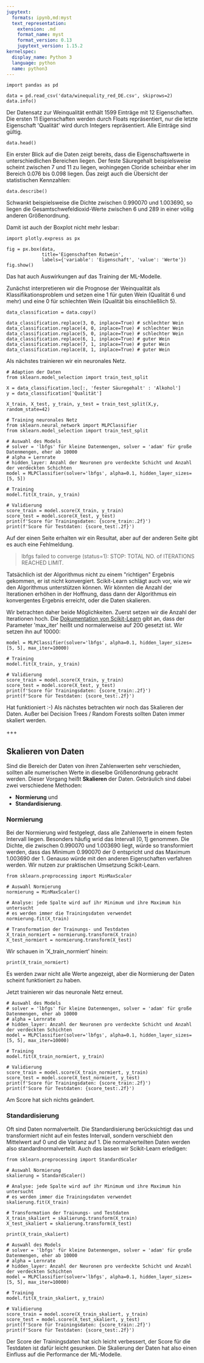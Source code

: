```yaml
---
jupytext:
  formats: ipynb,md:myst
  text_representation:
    extension: .md
    format_name: myst
    format_version: 0.13
    jupytext_version: 1.15.2
kernelspec:
  display_name: Python 3
  language: python
  name: python3
---
```


```{code-cell} ipython3
import pandas as pd 

data = pd.read_csv('data/winequality_red_DE.csv', skiprows=2)
data.info()
```

Der Datensatz zur Weinqualität enthält 1599 Einträge mit 12 Eigenschaften. Die
ersten 11 Eigenschaften werden durch Floats repräsentiert, nur die letzte
Eigenschaft 'Qualität' wird durch Integers repräsentiert. Alle Einträge sind
gültig.

```{code-cell} ipython3
data.head()
```

Ein erster Blick auf die Daten zeigt bereits, dass die Eigenschaftswerte in
unterschiedlichen Bereichen liegen. Der feste Säuregehalt beispielsweise scheint
zwischen 7 und 11 zu liegen, wohingegen Cloride scheinbar eher im Bereich 0.076
bis 0.098 liegen. Das zeigt auch die Übersicht der statistischen Kennzahlen: 

```{code-cell} ipython3
data.describe()
```

Schwankt beispielsweise die Dichte zwischen 0.990070 und 1.003690, so liegen die
Gesamtschwefeldioxid-Werte zwischen 6 und 289 in einer völlig anderen
Größenordnung.

Damit ist auch der Boxplot nicht mehr lesbar:

```{code-cell} ipython3
import plotly.express as px 

fig = px.box(data,
             title='Eigenschaften Rotwein',
             labels={'variable': 'Eigenschaft', 'value': 'Werte'})
fig.show()
```

Das hat auch Auswirkungen auf das Training der ML-Modelle.

Zunächst interpretieren wir die Prognose der Weinqualität als
Klassifikationsproblem und setzen eine 1 für guten Wein (Qualität 6 und mehr)
und eine 0 für schlechten Wein (Qualität bis einschließlich 5). 

```{code-cell} ipython3
data_classification = data.copy()

data_classification.replace(3, 0, inplace=True) # schlechter Wein
data_classification.replace(4, 0, inplace=True) # schlechter Wein
data_classification.replace(5, 0, inplace=True) # schlechter Wein
data_classification.replace(6, 1, inplace=True) # guter Wein
data_classification.replace(7, 1, inplace=True) # guter Wein
data_classification.replace(8, 1, inplace=True) # guter Wein
```

Als nächstes trainieren wir ein neuronales Netz.

```{code-cell} ipython3
# Adaption der Daten
from sklearn.model_selection import train_test_split

X = data_classification.loc[:, 'fester Säuregehalt' : 'Alkohol']
y = data_classification['Qualität']

X_train, X_test, y_train, y_test = train_test_split(X,y, random_state=42)

# Training neuronales Netz
from sklearn.neural_network import MLPClassifier
from sklearn.model_selection import train_test_split

# Auswahl des Models
# solver = 'lbfgs' für kleine Datenmengen, solver = 'adam' für große Datenmengen, eher ab 10000
# alpha = Lernrate
# hidden_layer: Anzahl der Neuronen pro verdeckte Schicht und Anzahl der verdeckten Schichten
model = MLPClassifier(solver='lbfgs', alpha=0.1, hidden_layer_sizes=[5, 5])

# Training
model.fit(X_train, y_train)

# Validierung 
score_train = model.score(X_train, y_train)
score_test = model.score(X_test, y_test)
print(f'Score für Trainingsdaten: {score_train:.2f}')
print(f'Score für Testdaten: {score_test:.2f}')
```

Auf der einen Seite erhalten wir ein Resultat, aber auf der anderen Seite gibt
es auch eine Fehlmeldung. 

> lbfgs failed to converge (status=1): STOP: TOTAL NO. of ITERATIONS REACHED
> LIMIT.

Tatsächlich ist der Algorithmus nicht zu einem "richtigen" Ergebnis gekommen, er
ist nicht konvergiert. Scikit-Learn schlägt auch vor, wie wir den Algorithmus
unterstützen können. Wir könnten die Anzahl der Iterationen erhöhen in der
Hoffnung, dass dann der Algorithmus ein konvergentes Ergebnis erreicht, oder die
Daten skalieren. 

Wir betrachten daher beide Möglichkeiten. Zuerst setzen wir die Anzahl der
Iterationen hoch. Die [Dokumentation von
Scikit-Learn](https://scikit-learn.org/stable/modules/generated/sklearn.neural_network.MLPClassifier.html#sklearn.neural_network.MLPClassifier)
gibt an, dass der Parameter 'max_iter' heißt und normalerweise auf 200 gesetzt
ist. Wir setzen ihn auf 10000:

```{code-cell} ipython3
model = MLPClassifier(solver='lbfgs', alpha=0.1, hidden_layer_sizes=[5, 5], max_iter=10000)

# Training
model.fit(X_train, y_train)

# Validierung 
score_train = model.score(X_train, y_train)
score_test = model.score(X_test, y_test)
print(f'Score für Trainingsdaten: {score_train:.2f}')
print(f'Score für Testdaten: {score_test:.2f}')
```

Hat funktioniert :-) Als nächstes betrachten wir noch das Skalieren der Daten.
Außer bei Decision Trees / Random Forests sollten Daten immer skaliert werden.

+++

## Skalieren von Daten

Sind die Bereich der Daten von ihren Zahlenwerten sehr verschieden, sollten alle numerischen Werte in dieselbe Größenordnung gebracht werden. Dieser Vorgang heißt **Skalieren** der Daten. Gebräulich sind dabei zwei verschiedene Methoden:

* **Normierung** und
* **Standardisierung**.

### Normierung

Bei der Normierung wird festgelegt, dass alle Zahlenwerte in einem festen
Intervall liegen. Besonders häufig wrid das Intervall $[0,1]$ genommen. Die
Dichte, die zwischen 0.990070 und 1.003690 liegt, würde so transformiert werden,
dass das Minimum 0.990070 der 0 entspricht und das Maximum 1.003690 der 1.
Genauso würde mit den anderen Eigenschaften verfahren werden. Wir nutzen zur
praktischen Umsetzung Scikit-Learn.


```{code-cell} ipython3
from sklearn.preprocessing import MinMaxScaler

# Auswahl Normierung 
normierung = MinMaxScaler()

# Analyse: jede Spalte wird auf ihr Minimum und ihre Maximum hin untersucht
# es werden immer die Trainingsdaten verwendet
normierung.fit(X_train)

# Transformation der Trainungs- und Testdaten
X_train_normiert = normierung.transform(X_train)
X_test_normiert = normierung.transform(X_test)
```

Wir schauen in 'X_train_normiert' hinein:

```{code-cell} ipython3
print(X_train_normiert)
```

Es werden zwar nicht alle Werte angezeigt, aber die Normierung der Daten scheint
funktioniert zu haben.

Jetzt trainieren wir das neuronale Netz erneut.

```{code-cell} ipython3
# Auswahl des Models
# solver = 'lbfgs' für kleine Datenmengen, solver = 'adam' für große Datenmengen, eher ab 10000
# alpha = Lernrate
# hidden_layer: Anzahl der Neuronen pro verdeckte Schicht und Anzahl der verdeckten Schichten
model = MLPClassifier(solver='lbfgs', alpha=0.1, hidden_layer_sizes=[5, 5], max_iter=10000)

# Training
model.fit(X_train_normiert, y_train)

# Validierung 
score_train = model.score(X_train_normiert, y_train)
score_test = model.score(X_test_normiert, y_test)
print(f'Score für Trainingsdaten: {score_train:.2f}')
print(f'Score für Testdaten: {score_test:.2f}')
```

Am Score hat sich nichts geändert.

### Standardisierung

Oft sind Daten normalverteilt. Die Standardisierung berücksichtigt das und
transformiert nicht auf ein festes  Intervall, sondern verschiebt den Mittelwert
auf 0 und die Varianz auf 1. Die normalverteilten Daten werden also
standardnormalverteilt. Auch das lassen wir Scikit-Learn erledigen:

```{code-cell} ipython3
from sklearn.preprocessing import StandardScaler

# Auswahl Normierung 
skalierung = StandardScaler()

# Analyse: jede Spalte wird auf ihr Minimum und ihre Maximum hin untersucht
# es werden immer die Trainingsdaten verwendet
skalierung.fit(X_train)

# Transformation der Trainungs- und Testdaten
X_train_skaliert = skalierung.transform(X_train)
X_test_skaliert = skalierung.transform(X_test)

print(X_train_skaliert)
```

```{code-cell} ipython3
# Auswahl des Models
# solver = 'lbfgs' für kleine Datenmengen, solver = 'adam' für große Datenmengen, eher ab 10000
# alpha = Lernrate
# hidden_layer: Anzahl der Neuronen pro verdeckte Schicht und Anzahl der verdeckten Schichten
model = MLPClassifier(solver='lbfgs', alpha=0.1, hidden_layer_sizes=[5, 5], max_iter=10000)

# Training
model.fit(X_train_skaliert, y_train)

# Validierung 
score_train = model.score(X_train_skaliert, y_train)
score_test = model.score(X_test_skaliert, y_test)
print(f'Score für Trainingsdaten: {score_train:.2f}')
print(f'Score für Testdaten: {score_test:.2f}')
```

Der Score der Trainingsdaten hat sich leicht verbessert, der Score für die
Testdaten ist dafür leicht gesunken. Die Skalierung der Daten hat also einen
Einfluss auf die Performance der ML-Modelle.
